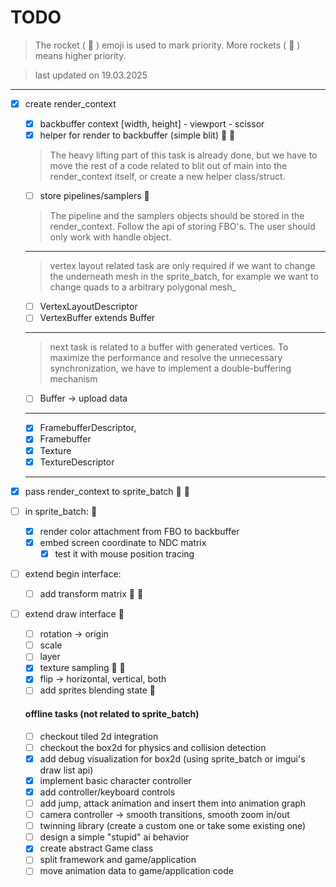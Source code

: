 # TODO
> The rocket ( :rocket: ) emoji is used to mark priority. More rockets ( :rocket: ) means higher priority. 

> last updated on 19.03.2025
---
- [x] create render_context
	- [x] backbuffer context [width, height] - viewport - scissor
	- [x] helper for render to backbuffer (simple blit) :rocket: :rocket: 
	> The heavy lifting part of this task is already done, but we have to move the rest of a code related to blit out of main into the render_context itself, or create a new helper class/struct.
	- [ ] store pipelines/samplers :rocket:
	> The pipeline and the samplers objects should be stored in the render_context. Follow the api of storing FBO's. The user should only work with handle object.
	---
	> vertex layout related task are only required if we want to change the underneath mesh in the sprite_batch, for example we want to change quads to a arbitrary polygonal mesh_
	- [ ] VertexLayoutDescriptor
	- [ ] VertexBuffer extends Buffer
	---
	> next task is related to a buffer with generated vertices. To maximize the performance and resolve the unnecessary synchronization, we have to implement a double-buffering mechanism
	- [ ] Buffer -> upload data
	---
	- [x] FramebufferDescriptor,
	- [x] Framebuffer
	- [x] Texture
	- [x] TextureDescriptor
	---
	
- [x] pass render_context to sprite_batch :rocket: :rocket:
- [ ] in sprite_batch: :rocket:
	- [x] render color attachment from FBO to backbuffer
	- [x] embed screen coordinate to NDC matrix
		- [x] test it with mouse position tracing
- [ ] extend begin interface:
	- [ ] add transform matrix :rocket: :rocket:
- [ ] extend draw interface :rocket:
	- [ ] rotation -> origin
	- [ ] scale
	- [ ] layer
	- [x] texture sampling :rocket: :rocket:
	- [x] flip -> horizontal, vertical, both
	- [ ] add sprites blending state :rocket:
	
	#### offline tasks (not related to sprite_batch)
	- [ ] checkout tiled 2d integration
	- [ ] checkout the box2d for physics and collision detection
	- [x] add debug visualization for box2d (using sprite_batch or imgui's draw list api)
	- [x] implement basic character controller 
	- [x] add controller/keyboard controls
	- [ ] add jump, attack animation and insert them into animation graph
	- [ ] camera controller -> smooth transitions, smooth zoom in/out
	- [ ] twinning library (create a custom one or take some existing one)
	- [ ] design a simple "stupid" ai behavior
	- [x] create abstract Game class
	- [ ] split framework and game/application
	- [ ] move animation data to game/application code